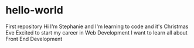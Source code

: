 # hello-world
First repository
Hi I'm Stephanie and I'm learning to code and it's Christmas Eve
Excited to start my career in Web Development
I want to learn all about Front End Development
